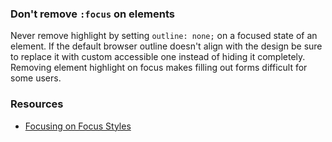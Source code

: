 ### Don't remove `:focus` on elements

Never remove highlight by setting `outline: none;` on a focused state of an element. If the default browser outline doesn't align with the design be sure to replace it with custom accessible one instead of hiding it completely. Removing element highlight on focus makes filling out forms difficult for some users.

### Resources
<!-- Whenever possible, include the links to more advanced guide-->
* [Focusing on Focus Styles](https://css-tricks.com/focusing-on-focus-styles/)

<!-- category: (0)-->
<!-- available categories:
    0: accessibility rules that everyone should follow with no exception
    1: accessibility tips that make outstanding user experience
    2: facts about designing for accessibility, testing etc.
-->